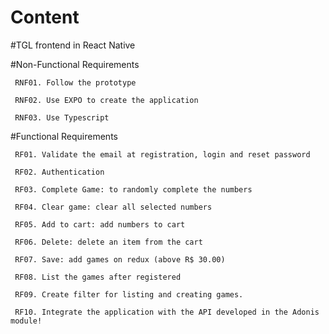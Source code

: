 # Content

#TGL frontend in React Native

#Non-Functional Requirements

     RNF01. Follow the prototype

     RNF02. Use EXPO to create the application

     RNF03. Use Typescript

#Functional Requirements

     RF01. Validate the email at registration, login and reset password

     RF02. Authentication

     RF03. Complete Game: to randomly complete the numbers

     RF04. Clear game: clear all selected numbers

     RF05. Add to cart: add numbers to cart

     RF06. Delete: delete an item from the cart

     RF07. Save: add games on redux (above R$ 30.00)

     RF08. List the games after registered

     RF09. Create filter for listing and creating games.

     RF10. Integrate the application with the API developed in the Adonis module!

